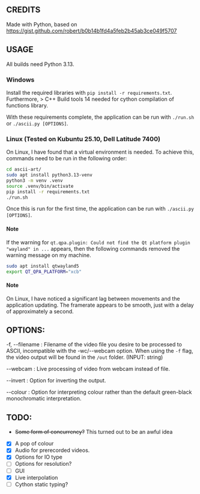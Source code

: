## CREDITS

Made with Python, based on https://gist.github.com/robert/b0b14b1fd4a5feb2b45ab3ce049f5707

## USAGE

All builds need Python 3.13.

### Windows

Install the required libraries with `pip install -r requirements.txt`. Furthermore, > C++ Build tools 14 needed for cython compilation of functions library.

With these requirements complete, the application can be run with `./run.sh` or `./ascii.py [OPTIONS]`.

### Linux (Tested on Kubuntu 25.10, Dell Latitude 7400)

On Linux, I have found that a virtual environment is needed. To achieve this, commands need to be run in the following order:
```bash
cd ascii-art/
sudo apt install python3.13-venv
python3 -m venv .venv
source .venv/bin/activate
pip install -r requirements.txt
./run.sh
```

Once this is run for the first time, the application can be run with `./ascii.py [OPTIONS]`.

#### Note

If the warning for `qt.qpa.plugin: Could not find the Qt platform plugin "wayland" in ...` appears, then the following commands removed the warning message on my machine.

```bash
sudo apt install qtwayland5
export QT_QPA_PLATFORM="xcb"
```

#### Note

On Linux, I have noticed a significant lag between movements and the application updating. The framerate appears to be smooth, just with a delay of approximately a second.

## OPTIONS:

-f, --filename  : Filename of the video file you desire to be processed to ASCII, incompatible with the -wc/--webcam option. When using the `-f` flag, the video output will be found in the `/out` folder. (INPUT: string)

--webcam   : Live processing of video from webcam instead of file.

--invert    : Option for inverting the output.

--colour        : Option for interpreting colour rather than the default green-black monochromatic interpretation.

## TODO:
- ~~Some form of concurrency?~~ This turned out to be an awful idea
- [x] A pop of colour 
- [x] Audio for prerecorded videos.
- [x] Options for IO type
- [ ] Options for resolution?
- [ ] GUI
- [x] Live interpolation
- [ ] Cython static typing?
